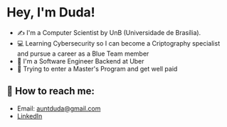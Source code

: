 # Hey, I'm Duda!

- ✍ I'm a Computer Scientist by UnB (Universidade de Brasília).
- :computer: Learning Cybersecurity so I can become a Criptography specialist and pursue a career as a Blue Team member
- :construction_worker: I'm a Software Engineer Backend at Uber
- :pencil: Trying to enter a Master's Program and get well paid

## :mag_right: How to reach me: 

- Email: auntduda@gmail.com
- [LinkedIn](https://www.linkedin.com/in/dev-cs-maria-eduarda/)
